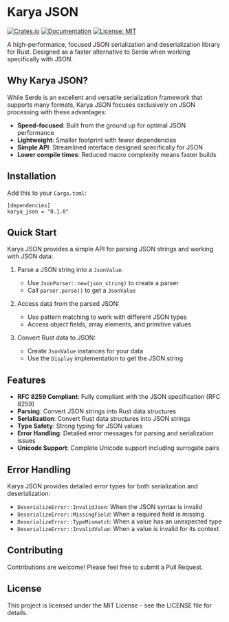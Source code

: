 # Karya JSON

[![Crates.io](https://img.shields.io/crates/v/karya_json.svg)](https://crates.io/crates/karya_json)
[![Documentation](https://docs.rs/karya_json/badge.svg)](https://docs.rs/karya_json)
[![License: MIT](https://img.shields.io/badge/License-MIT-yellow.svg)](https://opensource.org/licenses/MIT)

A high-performance, focused JSON serialization and deserialization library for Rust. Designed as a faster alternative to Serde when working specifically with JSON.

## Why Karya JSON?

While Serde is an excellent and versatile serialization framework that supports many formats, Karya JSON focuses exclusively on JSON processing with these advantages:

- **Speed-focused**: Built from the ground up for optimal JSON performance
- **Lightweight**: Smaller footprint with fewer dependencies
- **Simple API**: Streamlined interface designed specifically for JSON
- **Lower compile times**: Reduced macro complexity means faster builds

## Installation

Add this to your `Cargo.toml`:

```
[dependencies]
karya_json = "0.1.0"
```

## Quick Start

Karya JSON provides a simple API for parsing JSON strings and working with JSON data:

1. Parse a JSON string into a `JsonValue`:
   - Use `JsonParser::new(json_string)` to create a parser
   - Call `parser.parse()` to get a `JsonValue`

2. Access data from the parsed JSON:
   - Use pattern matching to work with different JSON types
   - Access object fields, array elements, and primitive values

3. Convert Rust data to JSON:
   - Create `JsonValue` instances for your data
   - Use the `Display` implementation to get the JSON string

## Features

- **RFC 8259 Compliant**: Fully compliant with the JSON specification (RFC 8259)
- **Parsing**: Convert JSON strings into Rust data structures
- **Serialization**: Convert Rust data structures into JSON strings
- **Type Safety**: Strong typing for JSON values
- **Error Handling**: Detailed error messages for parsing and serialization issues
- **Unicode Support**: Complete Unicode support including surrogate pairs

## Error Handling

Karya JSON provides detailed error types for both serialization and deserialization:

- `DeserializeError::InvalidJson`: When the JSON syntax is invalid
- `DeserializeError::MissingField`: When a required field is missing
- `DeserializeError::TypeMismatch`: When a value has an unexpected type
- `DeserializeError::InvalidValue`: When a value is invalid for its context

## Contributing

Contributions are welcome! Please feel free to submit a Pull Request.

## License

This project is licensed under the MIT License - see the LICENSE file for details.